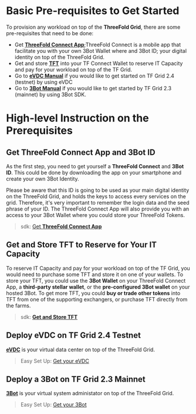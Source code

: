# Basic Pre-requisites to Get Started

To provision any workload on top of the **ThreeFold Grid**, there are some pre-requisites that need to be done:

- Get [**ThreeFold Connect App**](threefold_connect_install);ThreeFold Connect is a mobile app that facilitate you with your own 3Bot Wallet where and 3Bot ID; your digital identity on top of the ThreeFold Grid.
- Get and store [**TFT**](mainnet_gettft) into your TF Connect Wallet to reserve IT Capacity and pay for your workload on top of the TF Grid.
- Go to [**eVDC Manual**](evdc) if you would like to get started on TF Grid 2.4 (testnet) by using eVDC
- Go to [**3Bot Manual**](3bot) if you would like to get started by TF Grid 2.3 (mainnet) by using 3Bot SDK.

# High-level Instruction on the Prerequisites

## Get ThreeFold Connect App and 3Bot ID

As the first step, you need to get yourself a **ThreeFold Connect** and **3Bot ID**. This could be done by downloading the app on your smartphone and create your own 3Bot Identity.

Please be aware that this ID is going to be used as your main digital identity on the ThreeFold Grid, and holds the keys to access every services on the grid. Therefore, it's very important to remember the login data and the seed phrase of your ID. The ThreeFold Connect App will also provide you with an access to your 3Bot Wallet where you could store your ThreeFold Tokens.

> sdk: [Get **ThreeFold Connect App**](threefold_connect_install)

## Get and Store TFT to Reserve for Your IT Capacity

To reserve IT Capacity and pay for your workload on top of the TF Grid, you would need to purchase some TFT and store it on one of your wallets. To store your TFT, you could use the **3Bot Wallet** on your ThreeFold Connect App, a **third-party stellar wallet**, or the **pre-configured 3Bot wallet** on your hosted 3Bot. To get more TFT, you could **buy or trade other tokens** into TFT from one of the supporting exchangers, or purchase TFT directly from the farms.

> sdk: [**Get and Store TFT**](mainnet_gettft)

## Deploy eVDC on TF Grid 2.4 Testnet

[**eVDC**](evdc) is your virtual data center on top of the ThreeFold Grid.

> Easy Set Up: [Get your eVDC](evdc_deployer)

## Deploy a 3Bot on TF Grid 2.3 Mainnet

[**3Bot**](3bot) is your virtual system administator on top of the ThreeFold Grid.

> Easy Set Up: [Get your 3Bot](3bot_deployer)
